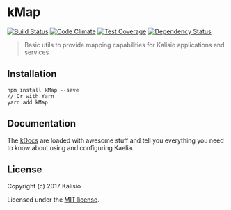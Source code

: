 # kMap

[![Build Status](https://travis-ci.org/kalisio/kMap.png?branch=master)](https://travis-ci.org/kalisio/kMap)
[![Code Climate](https://codeclimate.com/github/kaelia-tech/kMap/badges/gpa.svg)](https://codeclimate.com/github/kaelia-tech/kMap)
[![Test Coverage](https://codeclimate.com/github/kaelia-tech/kMap/badges/coverage.svg)](https://codeclimate.com/github/kaelia-tech/kMap/coverage)
[![Dependency Status](https://img.shields.io/david/kalisio/kMap.svg?style=flat-square)](https://david-dm.org/kalisio/kMap)

> Basic utils to provide mapping capabilities for Kalisio applications and services

## Installation

```
npm install kMap --save
// Or with Yarn
yarn add kMap
```

## Documentation

The [kDocs](https://kaelia-tech.gitbooks.io/kaelia/) are loaded with awesome stuff and tell you everything you need to know about using and configuring Kaelia.

## License

Copyright (c) 2017 Kalisio

Licensed under the [MIT license](LICENSE).

